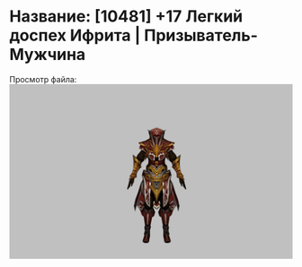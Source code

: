 # Название: [10481] +17 Легкий доспех Ифрита | Призыватель-Мужчина

Просмотр файла:
![p080020.png](p080020.png)